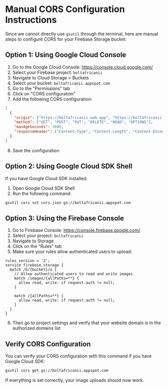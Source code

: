 # Manual CORS Configuration Instructions

Since we cannot directly use `gsutil` through the terminal, here are manual steps to configure CORS for your Firebase Storage bucket:

## Option 1: Using Google Cloud Console

1. Go to the Google Cloud Console: https://console.cloud.google.com/
2. Select your Firebase project: `boltafricanii`
3. Navigate to Cloud Storage > Buckets
4. Select your bucket: `boltafricanii.appspot.com`
5. Go to the "Permissions" tab
6. Click on "CORS configuration"
7. Add the following CORS configuration:

```json
[
  {
    "origin": ["https://boltafricanii.web.app", "https://boltafricanii.firebaseapp.com", "http://localhost:5173"],
    "method": ["GET", "POST", "PUT", "DELETE", "HEAD", "OPTIONS"],
    "maxAgeSeconds": 3600,
    "responseHeader": ["Content-Type", "Content-Length", "Content-Encoding", "Content-Disposition", "Cache-Control", "x-goog-meta-custom"]
  }
]
```

8. Save the configuration

## Option 2: Using Google Cloud SDK Shell

If you have Google Cloud SDK installed:

1. Open Google Cloud SDK Shell
2. Run the following command:

```bash
gsutil cors set cors.json gs://boltafricanii.appspot.com
```

## Option 3: Using the Firebase Console

1. Go to Firebase Console: https://console.firebase.google.com/
2. Select your project: `boltafricanii`
3. Navigate to Storage
4. Click on the "Rules" tab
5. Make sure your rules allow authenticated users to upload:

```
rules_version = '2';
service firebase.storage {
  match /b/{bucket}/o {
    // Allow authenticated users to read and write images
    match /images/{allPaths=**} {
      allow read, write: if request.auth != null;
    }
    
    match /{allPaths=**} {
      allow read, write: if request.auth != null;
    }
  }
}
```

6. Then go to project settings and verify that your website domain is in the authorized domains list

## Verify CORS Configuration

You can verify your CORS configuration with this command if you have Google Cloud SDK:

```bash
gsutil cors get gs://boltafricanii.appspot.com
```

If everything is set correctly, your image uploads should now work. 